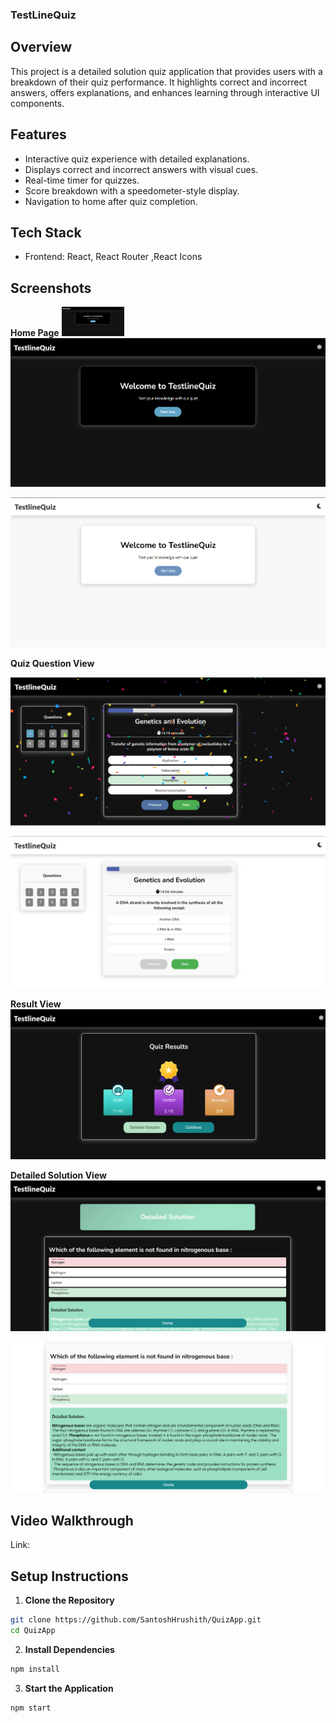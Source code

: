 ### TestLineQuiz

## Overview

This project is a detailed solution quiz application that provides users with a breakdown of their quiz performance. It highlights correct and incorrect answers, offers explanations, and enhances learning through interactive UI components.

## Features

* Interactive quiz experience with detailed explanations.
* Displays correct and incorrect answers with visual cues.
* Real-time timer for quizzes.
* Score breakdown with a speedometer-style display.
* Navigation to home after quiz completion.

## Tech Stack

* Frontend: React, React Router ,React Icons

## Screenshots

**Home Page**
<img src="screenshots/Screenshot 2025-02-02 010022.png" width=100px/>
![alt text](<screenshots/Screenshot 2025-02-02 010022.png>)


![alt text](<screenshots/Screenshot 2025-02-02 005518.png>)


**Quiz Question View**

![alt text](<screenshots/Screenshot 2025-02-02 005610.png>)

![alt text](<screenshots/Screenshot 2025-02-02 005535.png>)

**Result View**
![alt text](<screenshots/Screenshot 2025-02-02 005639.png>)

**Detailed Solution View**
![alt text](<screenshots/Screenshot 2025-02-02 011218.png>)

![alt text](<screenshots/Screenshot 2025-02-02 010913.png>)

## Video Walkthrough

Link:

## Setup Instructions

1. **Clone the Repository**
```bash
git clone https://github.com/SantoshHrushith/QuizApp.git
cd QuizApp
``` 
2. **Install Dependencies**
```bash
npm install
```   
3. **Start the Application**
```bash
npm start
```




